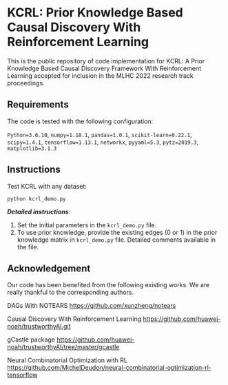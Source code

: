 # KCRL: Prior Knowledge Based Causal Discovery With Reinforcement Learning
This is the public repository of code implementation for KCRL: A Prior Knowledge Based Causal Discovery Framework With Reinforcement Learning accepted for inclusion in the MLHC 2022 research track proceedings. 
## Requirements
The code is tested with the following configuration:

`Python=3.6.10`, `numpy=1.18.1`, `pandas=1.0.1`, `scikit-learn=0.22.1`, `scipy=1.4.1`, `tensorflow=1.13.1`, `networkx`, `pyyaml=5.3`, `pytz=2019.3`, `matplotlib=3.1.3`
## Instructions
Test KCRL with any dataset:

`python kcrl_demo.py`

***Detailed instructions***:

1. Set the initial parameters in the `kcrl_demo.py` file. 
2. To use prior knowledge, provide the existing edges (0 or 1) in the prior knowledge matrix in `kcrl_demo.py` file. Detailed comments available in the file. 

## Acknowledgement
Our code has been benefited from the following existing works. We are really thankful to the corresponding authors.

DAGs With NOTEARS https://github.com/xunzheng/notears

Causal Discovery With Reinforcement Learning https://github.com/huawei-noah/trustworthyAI.git

gCastle package https://github.com/huawei-noah/trustworthyAI/tree/master/gcastle

Neural Combinatorial Optimization with RL https://github.com/MichelDeudon/neural-combinatorial-optimization-rl-tensorflow
